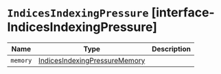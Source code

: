 # `IndicesIndexingPressure` [interface-IndicesIndexingPressure]

| Name | Type | Description |
| - | - | - |
| `memory` | [IndicesIndexingPressureMemory](./IndicesIndexingPressureMemory.md) | &nbsp; |
